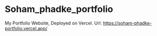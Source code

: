 # Soham_phadke_portfolio
 
My Portfolio Website, Deployed on Vercel.
Url: https://soham-phadke-portfolio.vercel.app/
